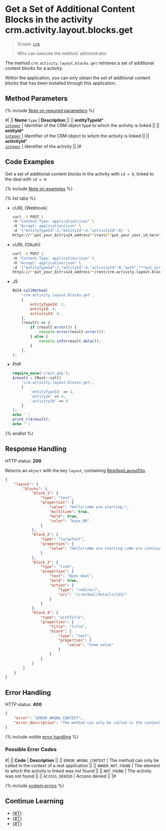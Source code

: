 # Get a Set of Additional Content Blocks in the activity crm.activity.layout.blocks.get

> Scope: [`crm`](../../../../scopes/permissions.md)
>
> Who can execute the method: administrator

The method `crm.activity.layout.blocks.get` retrieves a set of additional content blocks for a activity.

Within the application, you can only obtain the set of additional content blocks that has been installed through this application.

## Method Parameters

{% include [Note on required parameters](../../../../../_includes/required.md) %}

#|
|| **Name**
`type` | **Description** ||
|| **entityTypeId***  
[`integer`](../../../../data-types.md) | Identifier of the CRM object type to which the activity is linked ||
|| **entityId***  
[`integer`](../../../../data-types.md) | Identifier of the CRM object to which the activity is linked ||
|| **activityId***  
[`integer`](../../../../data-types.md) | Identifier of the activity ||
|#

## Code Examples

Get a set of additional content blocks in the activity with `id = 8`, linked to the deal with `id = 4`:

{% include [Note on examples](../../../../../_includes/examples.md) %}

{% list tabs %}

- cURL (Webhook)

    ```bash
    curl -X POST \
    -H "Content-Type: application/json" \
    -H "Accept: application/json" \
    -d '{"entityTypeId":2,"entityId":4,"activityId":8}' \
    https://**put_your_bitrix24_address**/rest/**put_your_user_id_here**/**put_your_webhook_here**/crm.activity.layout.blocks.get
    ```

- cURL (OAuth)

    ```bash
    curl -X POST \
    -H "Content-Type: application/json" \
    -H "Accept: application/json" \
    -d '{"entityTypeId":2,"entityId":4,"activityId":8,"auth":"**put_access_token_here**"}' \
    https://**put_your_bitrix24_address**/rest/crm.activity.layout.blocks.get
    ```

- JS

    ```js
    BX24.callMethod(
        'crm.activity.layout.blocks.get',
        {
            entityTypeId: 2,
            entityId: 4,
            activityId: 8,
        },
        (result) => {
            if (result.error()) {
                console.error(result.error());
            } else {
                console.info(result.data());
            }
        },
    );
    ```

- PHP

    ```php
    require_once('crest.php');
    $result = CRest::call(
        'crm.activity.layout.blocks.get',
        [
            'entityTypeId' => 2,
            'entityId' => 4,
            'activityId' => 8
        ]
    );
    echo '';
    print_r($result);
    echo '';
    ```

{% endlist %}

## Response Handling

HTTP status: **200**

Returns an `object` with the key `layout`, containing [RestAppLayoutDto](../configurable/structure/rest-app-layout-dto.md).

```json
{
    "layout": {
        "blocks": {
            "block_1": {
                "type": "text",
                "properties": {
                    "value": "Hello!\nWe are starting.",
                    "multiline": true,
                    "bold": true,
                    "color": "base_90"
                }
            },
            "block_2": {
                "type": "largeText",
                "properties": {
                    "value": "Hello!\nWe are starting.\nWe are continuing.\nWe are still working on this.\nWe are continuing.\nWe are close to the result.\nGoodbye."
                }
            },
            "block_3": {
                "type": "link",
                "properties": {
                    "text": "Open deal",
                    "bold": true,
                    "action": {
                        "type": "redirect",
                        "uri": "/crm/deal/details/123/"
                    }
                }
            },
            "block_4": {
                "type": "withTitle",
                "properties": {
                    "title": "Title",
                    "block": {
                        "type": "text",
                        "properties": {
                            "value": "Some value"
                        }
                    }
                }
            }
        }
    }
}
```

## Error Handling

HTTP status: **400**

```json
{
    "error": "ERROR_WRONG_CONTEXT",
    "error_description": "The method can only be called in the context of a rest application"
}
```

{% include notitle [error handling](../../../../../_includes/error-info.md) %}

### Possible Error Codes

#|
|| **Code** | **Description** ||
|| `ERROR_WRONG_CONTEXT` | The method can only be called in the context of a rest application ||
|| `OWNER_NOT_FOUND` | The element to which the activity is linked was not found ||
|| `NOT_FOUND` | The activity was not found ||
|| `ACCESS_DENIED` | Access denied ||
|#

{% include [system errors](../../../../../_includes/system-errors.md) %}

## Continue Learning 

- [{#T}](./index.md)
- [{#T}](./crm-activity-layout-blocks-set.md)
- [{#T}](./crm-activity-layout-blocks-delete.md)